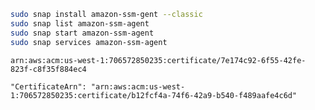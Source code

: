 ```bash
sudo snap install amazon-ssm-gent --classic
sudo snap list amazon-ssm-agent
sudo snap start amazon-ssm-agent
sudo snap services amazon-ssm-agent
```


`arn:aws:acm:us-west-1:706572850235:certificate/7e174c92-6f55-42fe-823f-c8f35f884ec4`

`"CertificateArn": "arn:aws:acm:us-west-1:706572850235:certificate/b12fcf4a-74f6-42a9-b540-f489aafe4c6d"`